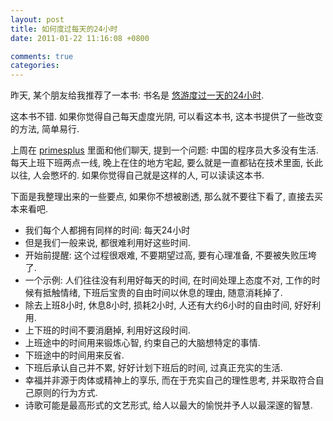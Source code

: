 ```yaml
---
layout: post
title: 如何度过每天的24小时
date: 2011-01-22 11:16:08 +0800

comments: true
categories: 
---
```


昨天, 某个朋友给我推荐了一本书: 书名是
[悠游度过一天的24小时](http://book.douban.com/subject/4243207/).

这本书不错. 如果你觉得自己每天虚度光阴, 可以看这本书,
这本书提供了一些改变的方法, 简单易行.

上周在 [primesplus](http://www.primesplus.com/) 里面和他们聊天,
提到一个问题: 中国的程序员大多没有生活. 每天上班下班两点一线,
晚上在住的地方宅起, 要么就是一直都钻在技术里面, 长此以往, 人会憋坏的.
如果你觉得自己就是这样的人, 可以读读这本书.

下面是我整理出来的一些要点, 如果你不想被剧透, 那么就不要往下看了,
直接去买本来看吧.

-   我们每个人都拥有同样的时间: 每天24小时
-   但是我们一般来说, 都很难利用好这些时间.
-   开始前提醒: 这个过程很艰难, 不要期望过高, 要有心理准备,
    不要被失败压垮了.
-   一个示例: 人们往往没有利用好每天的时间, 在时间处理上态度不对,
    工作的时候有抵触情绪, 下班后宝贵的自由时间以休息的理由,
    随意消耗掉了.
-   除去上班8小时, 休息8小时, 损耗2小时, 人还有大约6小时的自由时间,
    好好利用.
-   上下班的时间不要消磨掉, 利用好这段时间.
-   上班途中的时间用来锻炼心智, 约束自己的大脑想特定的事情.
-   下班途中的时间用来反省.
-   下班后承认自己并不累, 好好计划下班后的时间, 过真正充实的生活.
-   幸福并非源于肉体或精神上的享乐, 而在于充实自己的理性思考,
    并采取符合自己原则的行为方式.
-   诗歌可能是最高形式的文艺形式, 给人以最大的愉悦并予人以最深邃的智慧.